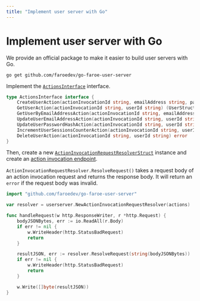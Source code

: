 ```yaml
---
title: "Implement user server with Go"
---
```


# Implement user server with Go

We provide an official package to make it easier to build user servers with Go.

```
go get github.com/faroedev/go-faroe-user-server
```

Implement the [`ActionsInterface`]() interface.

```go
type ActionsInterface interface {
	CreateUserAction(actionInvocationId string, emailAddress string, passwordHash []byte, passwordHashAlgorithmId string, passwordSalt []byte) (UserStruct, error)
	GetUserAction(actionInvocationId string, userId string) (UserStruct, error)
	GetUserByEmailAddressAction(actionInvocationId string, emailAddress string) (UserStruct, error)
	UpdateUserEmailAddressAction(actionInvocationId string, userId string, emailAddress string, userEmailAddressCounter int32) error
	UpdateUserPasswordHashAction(actionInvocationId string, userId string, passwordHash []byte, passwordHashAlgorithmId string, passwordSalt []byte, userPasswordHashCounter int32) error
	IncrementUserSessionsCounterAction(actionInvocationId string, userId string, userSessionsCounter int32) error
	DeleteUserAction(actionInvocationId string, userId string) error
}
```

Then, create a new [`ActionInvocationRequestResolverStruct`]() instance and create an [action invocation endpoint]().

`ActionInvocationRequestResolver.ResolveRequest()` takes a request body of an action invocation request and returns the response body. It will return an `error` if the request body was invalid.

```go
import "github.com/faroedev/go-faroe-user-server"

var resolver = userserver.NewActionInvocationRequestResolver(actions)

func handleRequest(w http.ResponseWriter, r *http.Request) {
    bodyJSONBytes, err := io.ReadAll(r.Body)
    if err != nil {
        w.WriteHeader(http.StatusBadRequest)
        return
    }

    resultJSON, err := resolver.ResolveRequest(string(bodyJSONBytes))
    if err != nil {
        w.WriteHeader(http.StatusBadRequest)
        return
    }

    w.Write([]byte(resultJSON))
}
```
